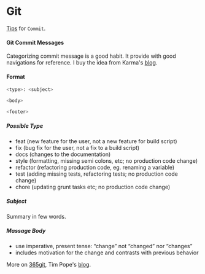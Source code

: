 # Git

[Tips](https://medium.com/walmartlabs/check-out-these-5-git-tips-before-your-next-commit-c1c7a5ae34d1) for `Commit`. 

#### Git Commit Messages

Categorizing commit message is a good habit. It provide with good navigations for reference. I buy the idea from Karma's [blog](http://karma-runner.github.io/0.10/dev/git-commit-msg.html).

#### Format

```bash
<type>: <subject>

<body>

<footer>
```

##### Possible Type

- feat (new feature for the user, not a new feature for build script)
- fix (bug fix for the user, not a fix to a build script)
- docs (changes to the documentation)
- style (formatting, missing semi colons, etc; no production code change)
- refactor (refactoring production code, eg. renaming a variable)
- test (adding missing tests, refactoring tests; no production code change)
- chore (updating grunt tasks etc; no production code change)
##### Subject

Summary in few words.

##### Massage Body

- use imperative, present tense: “change” not “changed” nor “changes”
- includes motivation for the change and contrasts with previous behavior

More on [365git](https://365git.tumblr.com/post/3308646748/writing-git-commit-messages), Tim Pope's [blog](https://tbaggery.com/2008/04/19/a-note-about-git-commit-messages.html).